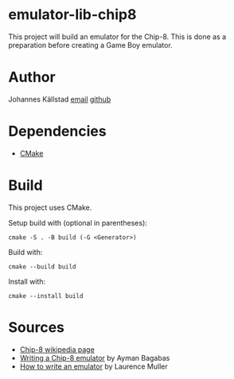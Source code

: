 # emulator-lib-chip8
This project will build an emulator for the Chip-8. This is done as a preparation before creating a Game Boy emulator. 

# Author
Johannes Källstad [email](johannes.kallstad@gmail.com) [github](https://github.com/Ohukainen)

# Dependencies
- [CMake](https://cmake.org/)

# Build
This project uses CMake. 

Setup build with (optional in parentheses):
```
cmake -S . -B build (-G <Generator>) 
```

Build with:
```
cmake --build build
```

Install with:
```
cmake --install build
```

# Sources 
- [Chip-8 wikipedia page](https://en.wikipedia.org/wiki/CHIP-8)
- [Writing a Chip-8 emulator](https://aymanbagabas.com/blog/2018/09/17/chip-8-emulator.html) by Ayman Bagabas
- [How to write an emulator](https://multigesture.net/articles/how-to-write-an-emulator-chip-8-interpreter/) by Laurence Muller
